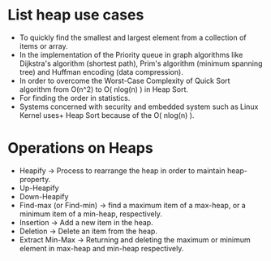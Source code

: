 List heap use cases
===================

* To quickly find the smallest and largest element from a collection of items or array.
* In the implementation of the Priority queue in graph algorithms like Dijkstra's algorithm (shortest path), Prim's algorithm (minimum spanning tree) and Huffman encoding (data compression).
* In order to overcome the Worst-Case Complexity of Quick Sort algorithm from O(n^2) to O( nlog(n) ) in Heap Sort.
* For finding the order in statistics.
* Systems concerned with security and embedded system such as Linux Kernel uses+ Heap Sort because of the O( nlog(n) ).

Operations on Heaps
===================

* Heapify → Process to rearrange the heap in order to maintain heap-property.
 * Up-Heapify
 * Down-Heapify
* Find-max (or Find-min) → find a maximum item of a max-heap, or a minimum item of a min-heap, respectively.
* Insertion → Add a new item in the heap.
* Deletion → Delete an item from the heap.
* Extract Min-Max → Returning and deleting the maximum or minimum element in max-heap and min-heap respectively.
